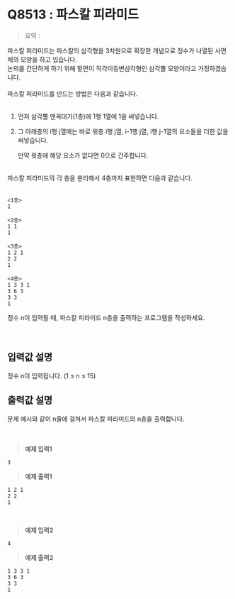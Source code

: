 # Q8513 : 파스칼 피라미드

> 요약 : 

파스칼 피라미드는 파스칼의 삼각형을 3차원으로 확장한 개념으로 정수가 나열된 사면체의 모양을 하고 있습니다. <br>
논의를 간단하게 하기 위해 밑면이 직각이등변삼각형인 삼각뿔 모양이라고 가정하겠습니다. <br>
<br>
파스칼 피라미드를 만드는 방법은 다음과 같습니다.<br>
<br>

1. 먼저 삼각뿔 맨꼭대기(1층)에 1행 1열에 1을 써넣습니다. 

2. 그 아래층의 i행 j열에는 바로 윗층 i행 j열, i-1행 j열, i행 j-1열의 요소들을 더한 값을 써넣습니다. 

   만약 윗층에 해당 요소가 없다면 0으로 간주합니다. 

<br>
파스칼 피라미드의 각 층을 분리해서 4층까지 표현하면 다음과 같습니다. <br>
<br>

```
<1층>
1

<2층>
1 1
1

<3층>
1 2 1
2 2
1

<4층>
1 3 3 1
3 6 3
3 3
1
```
정수 n이 입력될 때, 파스칼 피라미드 n층을 출력하는 프로그램을 작성하세요.<br>
<br><br>

## 입력값 설명
정수 n이 입력됩니다. (1 ≤ n ≤ 15)<br>


## 출력값 설명
문제 예시와 같이 n줄에 걸쳐서 파스칼 피라미드의 n층을 출력합니다.<br>
<br><br>

> **예제 입력1**
```
3
```

> **예제 출력1**
```
1 2 1
2 2
1
```
<br>

> **예제 입력2**
```
4
```

> **예제 출력2**
```
1 3 3 1
3 6 3
3 3
1
```